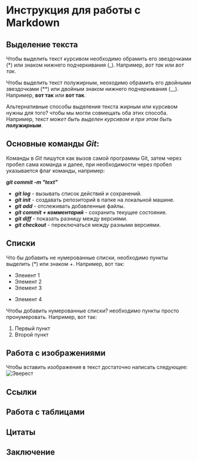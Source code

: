 # Инструкция для работы с Markdown

## Выделение текста

Чтобы выделить текст курсивом необходимо обрамить его звездочками (*) или знаком нижнего подчеркивания (_). Например, *вот так* или _вот так_.

Чтобы выделить текст полужирным, неоходимо обрамить его двойными звездочками (**) или двойным знаком нижнего подчеркивания (__). Например, **вот так** или __вот так__.

Альтернативные способы выделения текста жирным или курсивом нужны для того? чтобы мы могли совмещать оба этих способа. Например, _текст может быть выделен курсивом и при этом быть **полужирным**_.

## Основные команды _*Git*_:

Команды в _*Git*_ пишутся как вызов самой программы Git, затем через пробел сама команда и далее, при необходимости через пробел указывается флаг команды, например:

__*git commit -m "text"*__
+ _**git log**_ - вызывать список действий и сохранений.
+ _**git init**_ - создавать репозиторий в папке на локальной машине.
+ _**git add**_ - отслеживать добавленные файлы.
+ _**git commit + комментарий**_ - сохранить текущее состояние.
+ _**git diff**_ - показать разницу между версиями.
+ _**git checkout**_ - переключаться между разными версиями.

## Списки

Что бы добавить не нумерованные списки, необходимо пункты выделить (*) или знаком +. Например, вот так:
* Элеиент 1
* Элемент 2
* Элемент 3
+ Элемент 4

Чтобы добавить нумерованные списки? необходимо пункты просто пронумеровать.
Например, вот так:
1. Первый пункт
2. Второй пункт

## Работа с изображениями

Чтобы вставить изображения в текст достаточно написать следующее: ![Эверест](mountain-snow-sunset.jpg)

## Ссылки

## Работа с таблицами

## Цитаты

## Заключение